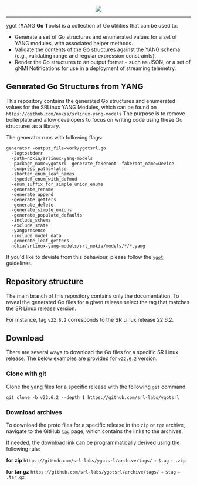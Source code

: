 
<p align=center><a href="https://learn.srlinux.dev"><img src=https://gitlab.com/rdodin/pics/-/wikis/uploads/71f0c7b44733ec328c40ab9eae996cb7/srl-ygotsrl-2.svg?sanitize=true /></a></p>

---

ygot (**Y**ANG **Go** **T**ools) is a collection of Go utilities that can be used to:

* Generate a set of Go structures and enumerated values for a set of YANG modules, with associated helper methods.
* Validate the contents of the Go structures against the YANG schema (e.g., validating range and regular expression constraints).
* Render the Go structures to an output format - such as JSON, or a set of gNMI Notifications for use in a deployment of streaming telemetry.

## Generated Go Structures from YANG

This repository contains the generated Go structures and enumerated values for the SRLinux YANG Modules, which can be found on `https://github.com/nokia/srlinux-yang-models`
The purpose is to remove boilerplate and allow developers to focus on writing code using these Go structures as a library.

The generator runs with following flags:

```
generator -output_file=work/ygotsrl.go
  -logtostderr
  -path=nokia/srlinux-yang-models 
  -package_name=ygotsrl -generate_fakeroot -fakeroot_name=Device 
  -compress_paths=false 
  -shorten_enum_leaf_names 
  -typedef_enum_with_defmod 
  -enum_suffix_for_simple_union_enums 
  -generate_rename 
  -generate_append 
  -generate_getters 
  -generate_delete 
  -generate_simple_unions 
  -generate_populate_defaults 
  -include_schema 
  -exclude_state 
  -yangpresence 
  -include_model_data 
  -generate_leaf_getters 
  nokia/srlinux-yang-models/srl_nokia/models/*/*.yang
```

If you'd like to deviate from this behaviour, please follow the [`ygot`](https://github.com/openconfig/ygot) guidelines.

## Repository structure

The main branch of this repository contains only the documentation. To reveal the generated Go files for a given release select the tag that matches the SR Linux release version.

For instance, tag `v22.6.2` corresponds to the SR Linux release 22.6.2.

## Download

There are several ways to download the Go files for a specific SR Linux release. The below examples are provided for `v22.6.2` version.

### Clone with git

Clone the yang files for a specific release with the following `git` command:

```
git clone -b v22.6.2 --depth 1 https://github.com/srl-labs/ygotsrl
```

### Download archives

To download the proto files for a specific release in the `zip` or `tgz` archive, navigate to the GitHub [`tag`](https://github.com/srl-labs/ygotsrl/tags) page, which contains the links to the archives.

If needed, the download link can be programmatically derived using the following rule:

**for zip**
`https://github.com/srl-labs/ygotsrl/archive/tags/` + `$tag` + `.zip`

**for tar.gz**
`https://github.com/srl-labs/ygotsrl/archive/tags/` + `$tag` + `.tar.gz`
